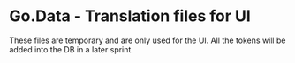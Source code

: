 # Go.Data - Translation files for UI

These files are temporary and are only used for the UI. All the tokens will be added into the DB in a later sprint.
